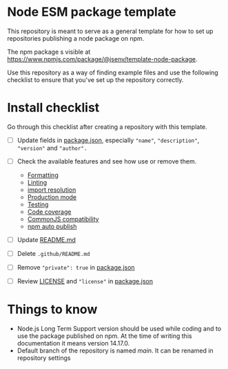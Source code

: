 <!--
README about the GitHub repository template.
Once the template is used, this README should be
deleted and only ../README.md should be kept
-->

# Node ESM package template

This repository is meant to serve as a general template for how to set up repositories publishing a node package on npm.

The npm package s visible at https://www.npmjs.com/package/@jsenv/template-node-package.

Use this repository as a way of finding example files and use the following checklist to ensure that you've set up the repository correctly.

# Install checklist

Go through this checklist after creating a repository with this template.

- [ ] Update fields in [package.json](../package.json), especially `"name"`, `"description"`, `"version"` and `"author".`
- [ ] Check the available features and see how use or remove them.

  - [Formatting](../docs/formatting/formatting.md#formatting)
  - [Linting](../docs/linting/linting.md#linting)
  - [import resolution](../docs/import_resolution/import_resolution.md#import-resolution)
  - [Production mode](../docs/production_mode/production_mode.md#production-mode)
  - [Testing](../docs/testing/testing.md#testing)
  - [Code coverage](../docs/coverage/coverage.md#coverage)
  - [CommonJS compatibility](../docs/commonjs_compat/commonjs_compat.md#commonjs-compatibility)
  - [npm auto publish](../docs/auto_publish/auto_publish.md#auto-publish-on-npm)

- [ ] Update [README.md](../README.md)
- [ ] Delete `.github/README.md`
- [ ] Remove `"private": true` in [package.json](../package.json#L4)
- [ ] Review [LICENSE](./LICENSE) and `"license"` in [package.json](../package.json#L6)

# Things to know

- Node.js Long Term Support version should be used while coding and to use the package published on npm. At the time of writing this documentation it means version 14.17.0.
- Default branch of the repository is named _main_. It can be renamed in repository settings
